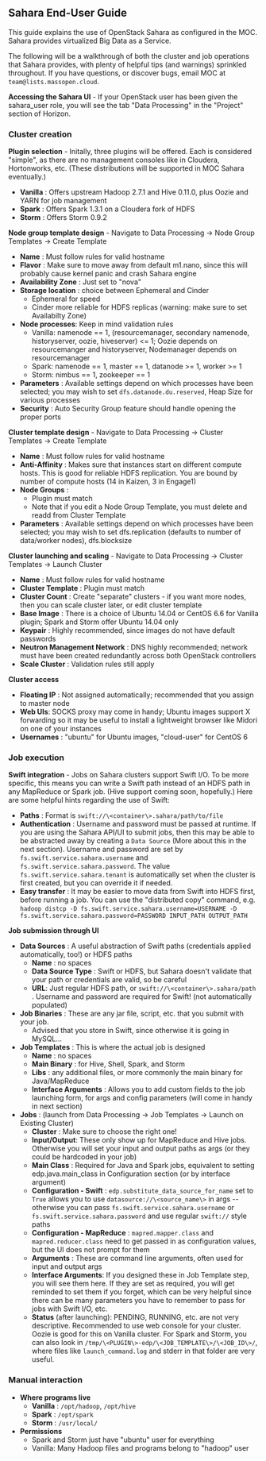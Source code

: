 ## Sahara End-User Guide
This guide explains the use of OpenStack Sahara as configured in the MOC. 
Sahara provides virtualized Big Data as a Service. 

The following will be a walkthrough of both the cluster and job operations that Sahara provides, 
with plenty of helpful tips (and warnings) sprinkled throughout. 
If you have questions, or discover bugs, email MOC at `team@lists.massopen.cloud`.  

**Accessing the Sahara UI** - If your OpenStack user has been given the sahara_user role, 
you will see the tab "Data Processing" in the "Project" section of Horizon.

### Cluster creation

**Plugin selection** - Initally, three plugins will be offered. 
Each is considered "simple", as there are no management consoles like in Cloudera, Hortonworks, etc. 
(These distributions will be supported in MOC Sahara eventually.)
 -  **Vanilla** : Offers upstream Hadoop 2.7.1 and Hive 0.11.0, plus Oozie and YARN for job management
 -  **Spark** : Offers Spark 1.3.1 on a Cloudera fork of HDFS
 -  **Storm** : Offers Storm 0.9.2

**Node group template design** - Navigate to Data Processing → Node Group Templates → Create Template
 -  **Name** : Must follow rules for valid hostname  
 -  **Flavor** : Make sure to move away from default m1.nano, 
 since this will probably cause kernel panic and crash Sahara engine  
 -  **Availability Zone** : Just set to "nova"
 -  **Storage location** : choice between Ephemeral and Cinder
     -  Ephemeral for speed
     -  Cinder more reliable for HDFS replicas (warning: make sure to set Availabilty Zone)
 -  **Node processes**: Keep in mind validation rules  
     -  Vanilla: namenode == 1, (resourcemanager, secondary namenode, historyserver, oozie, hiveserver) <= 1; 
     Oozie depends on resourcemanger and historyserver, Nodemanager depends on resourcemanager  
     -  Spark: namenode == 1, master == 1, datanode >= 1, worker >= 1  
     -  Storm: nimbus == 1, zookeeper == 1   
 -  **Parameters** : Available settings depend on which processes have been selected; 
 you may wish to set `dfs.datanode.du.reserved`, Heap Size for various processes
 -  **Security** : Auto Security Group feature should handle opening the proper ports  

**Cluster template design** - Navigate to Data Processing → Cluster Templates → Create Template
 -  **Name** : Must follow rules for valid hostname
 -  **Anti-Affinity** : Makes sure that instances start on different compute hosts. 
 This is good for reliable HDFS replication. You are bound by number of compute hosts 
 (14 in Kaizen, 3 in Engage1)
 -  **Node Groups** : 
     -  Plugin must match
     -  Note that if you edit a Node Group Template, you must delete and readd from Cluster Template
 -  **Parameters** : Available settings depend on which processes have been selected; 
 you may wish to set dfs.replication (defaults to number of data/worker nodes), dfs.blocksize

**Cluster launching and scaling** - Navigate to Data Processing → Cluster Templates → Launch Cluster  
 -  **Name** : Must follow rules for valid hostname
 -  **Cluster Template** : Plugin must match
 -  **Cluster Count** : Create "separate" clusters - if you want more nodes, then you can scale cluster later, or edit cluster template  
 -  **Base Image** : There is a choice of Ubuntu 14.04 or CentOS 6.6 for Vanilla plugin; Spark and Storm offer Ubuntu 14.04 only  
 -  **Keypair** : Highly recommended, since images do not have default passwords  
 -  **Neutron Management Network** : DNS highly recommended; network must have been created redundantly across both OpenStack controllers  
 -  **Scale Cluster** : Validation rules still apply

**Cluster access**
 -  **Floating IP** : Not assigned automatically; recommended that you assign to master node  
 -  **Web UIs**: SOCKS proxy may come in handy; Ubuntu images support X forwarding 
 so it may be useful to install a lightweight browser like Midori on one of your instances  
 -  **Usernames** : "ubuntu" for Ubuntu images, "cloud-user" for CentOS 6  

### Job execution
**Swift integration** - Jobs on Sahara clusters support Swift I/O. To be more specific, 
this means you can write a Swift path instead of an HDFS path in any MapReduce or Spark job. 
(Hive support coming soon, hopefully.) Here are some helpful hints regarding the use of Swift:  
 -  **Paths** : Format is `swift://\<container\>.sahara/path/to/file`
 -  **Authentication** : Username and password must be passed at runtime. If you are using the Sahara API/UI to submit jobs, 
 then this may be able to be abstracted away by creating a `Data Source` (More about this in the next section). 
 Username and password are set by `fs.swift.service.sahara.username` and `fs.swift.service.sahara.password`. 
 The value `fs.swift.service.sahara.tenant` is automatically set when the cluster is first created, but you can override it if needed.  
 -  **Easy transfer** : It may be easier to move data from Swift into HDFS first, before running a job. 
 You can use the "distributed copy" command, 
 e.g. `hadoop distcp -D fs.swift.service.sahara.username=USERNAME -D fs.swift.service.sahara.password=PASSWORD INPUT_PATH OUTPUT_PATH`  

**Job submission through UI**
 -  **Data Sources** : A useful abstraction of Swift paths (credentials applied automatically, too!) or HDFS paths  
     -  **Name** : no spaces  
     -  **Data Source Type** : Swift or HDFS, but Sahara doesn't validate that your path or credentials are valid, so be careful  
     -  **URL**: Just regular HDFS path, or `swift://\<container\>.sahara/path` . 
     Username and password are required for Swift! (not automatically populated)  
 -  **Job Binaries** : These are any jar file, script, etc. that you submit with your job. 
     -  Advised that you store in Swift, since otherwise it is going in MySQL...  
 -  **Job Templates** : This is where the actual job is designed
     -  **Name** : no spaces  
     -  **Main Binary** : for Hive, Shell, Spark, and Storm
     -  **Libs** : any additional files, or more commonly the main binary for Java/MapReduce  
     -  **Interface Arguments** : Allows you to add custom fields to the job launching form, 
     for args and config parameters (will come in handy in next section)  
 -  **Jobs** : (launch from Data Processing → Job Templates → Launch on Existing Cluster)
     -  **Cluster** : Make sure to choose the right one!  
     -  **Input/Output**: These only show up for MapReduce and Hive jobs. 
     Otherwise you will set your input and output paths as args (or they could be hardcoded in your job)  
     -  **Main Class** : Required for Java and Spark jobs, equivalent to setting edp.java.main_class 
     in Configuration section (or by interface argument)    
     -  **Configuration - Swift** : `edp.substitute_data_source_for_name` set to `True` 
     allows you to use `datasource://\<source_name\>` in args -- otherwise you can pass 
     `fs.swift.service.sahara.username` or `fs.swift.service.sahara.password` and use regular `swift://` style paths  
     -  **Configuration - MapReduce** : `mapred.mapper.class` and `mapred.reducer.class` 
     need to get passed in as configuration values, but the UI does not prompt for them  
     -  **Arguments** : These are command line arguments, often used for input and output args  
     -  **Interface Arguments**: If you designed these in Job Template step, you will see them here. 
     If they are set as required, you will get reminded to set them if you forget, which can be very helpful 
     since there can be many parameters you have to remember to pass for jobs with Swift I/O, etc.  
     -  **Status** (after launching): PENDING, RUNNING, etc. are not very descriptive. 
     Recommended to use web console for your cluster. Oozie is good for this on Vanilla cluster. 
     For Spark and Storm, you can also look in `/tmp/\<PLUGIN\>-edp/\<JOB_TEMPLATE\>/\<JOB_ID\>/`,
     where files like `launch_command.log` and stderr in that folder are very useful. 

### Manual interaction  
 -  **Where programs live**  
     -  **Vanilla** : `/opt/hadoop`, `/opt/hive`  
     -  **Spark** : `/opt/spark`  
     -  **Storm** : `/usr/local/`
 -  **Permissions**
     -  Spark and Storm just have "ubuntu" user for everything
     -  Vanilla: Many Hadoop files and programs belong to "hadoop" user
